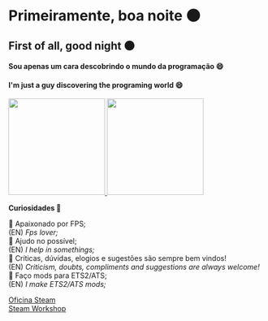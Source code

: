 # Primeiramente, boa noite 🌑
## First of all, good night 🌑

#### Sou apenas um cara descobrindo o mundo da programação 😄
#### I'm just a guy discovering the programing world 😄

<div align="left">
  <a href="https://github.com/senhorbento">
    <img height="190em" src="https://github-readme-stats.vercel.app/api?username=senhorbento&show_icons=true&theme=dark&count_private=true"/>
    <img height="190em" src="https://github-readme-stats.vercel.app/api/top-langs/?username=senhorbento&layout=compact&langs_count=8&theme=dark"/>
  </a>
</div>

<p></p>

**Curiosidades 🚚**

🚩 Apaixonado por FPS;  
(EN) *Fps lover;*  
🚩 Ajudo no possível;  
(EN) *I help in somethings;*  
🚩 Críticas, dúvidas, elogios e sugestões são sempre bem vindos!  
(EN) *Criticism, doubts, compliments and suggestions are always welcome!*  
🚩 Faço mods para ETS2/ATS;  
(EN) *I make ETS2/ATS mods;*  

<a href="https://steamcommunity.com/id/_bento/myworkshopfiles/">Oficina Steam</a>  
<a href="https://steamcommunity.com/id/_bento/myworkshopfiles/">Steam Workshop</a>  
